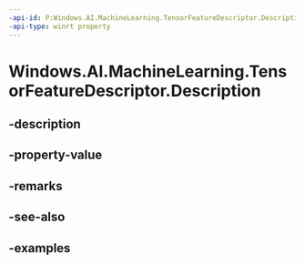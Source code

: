 ```yaml
---
-api-id: P:Windows.AI.MachineLearning.TensorFeatureDescriptor.Description
-api-type: winrt property
---
```


<!-- Property syntax.
public string Description { get; }
-->

# Windows.AI.MachineLearning.TensorFeatureDescriptor.Description

## -description

## -property-value

## -remarks

## -see-also

## -examples

